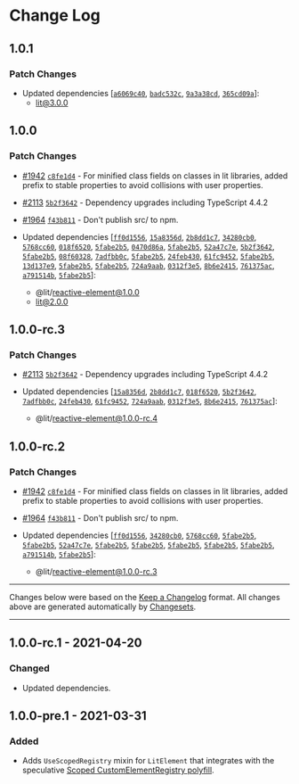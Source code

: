 # Change Log

## 1.0.1

### Patch Changes

- Updated dependencies [[`a6069c40`](https://github.com/lit/lit/commit/a6069c40e78dff3adeffa7d2abe11c9c05503d22), [`badc532c`](https://github.com/lit/lit/commit/badc532c719f7ce42b7cf4fb9ff2d97f4615b021), [`9a3a38cd`](https://github.com/lit/lit/commit/9a3a38cd7f7b9122c79cd0e220f7ce62130e53f6), [`365cd09a`](https://github.com/lit/lit/commit/365cd09a88a1c390045452aac82510c143ffe257)]:
  - lit@3.0.0

## 1.0.0

### Patch Changes

- [#1942](https://github.com/lit/lit/pull/1942) [`c8fe1d4`](https://github.com/lit/lit/commit/c8fe1d4c4a8b1c9acdd5331129ae3641c51d9904) - For minified class fields on classes in lit libraries, added prefix to stable properties to avoid collisions with user properties.

* [#2113](https://github.com/lit/lit/pull/2113) [`5b2f3642`](https://github.com/lit/lit/commit/5b2f3642ff91931b5b01f8bdd2ed98aba24f1047) - Dependency upgrades including TypeScript 4.4.2

- [#1964](https://github.com/lit/lit/pull/1964) [`f43b811`](https://github.com/lit/lit/commit/f43b811405be32ce6caf82e80d25cb6170eeb7dc) - Don't publish src/ to npm.

- Updated dependencies [[`ff0d1556`](https://github.com/lit/lit/commit/ff0d15568fe79019ebfa6b72b88ba86aac4af91b), [`15a8356d`](https://github.com/lit/lit/commit/15a8356ddd59a1e80880a93acd21fadc9c24e14b), [`2b8dd1c7`](https://github.com/lit/lit/commit/2b8dd1c7d687a8613bd97eb68a2dfd9197cde4fa), [`34280cb0`](https://github.com/lit/lit/commit/34280cb0c6ac1dc14ce5cc900f36b4326b0a1d98), [`5768cc60`](https://github.com/lit/lit/commit/5768cc604dc7fcb2c95165399180179d406bb257), [`018f6520`](https://github.com/lit/lit/commit/018f65205ba256e15410f17a69f958607c222a38), [`5fabe2b5`](https://github.com/lit/lit/commit/5fabe2b5ae4ab8fba9dc2d23a69105d32e4c0705), [`0470d86a`](https://github.com/lit/lit/commit/0470d86a2075b401184e5d5d514de3fa8f75dd16), [`5fabe2b5`](https://github.com/lit/lit/commit/5fabe2b5ae4ab8fba9dc2d23a69105d32e4c0705), [`52a47c7e`](https://github.com/lit/lit/commit/52a47c7e25d71ff802083ca9b0751724efd3a4f4), [`5b2f3642`](https://github.com/lit/lit/commit/5b2f3642ff91931b5b01f8bdd2ed98aba24f1047), [`5fabe2b5`](https://github.com/lit/lit/commit/5fabe2b5ae4ab8fba9dc2d23a69105d32e4c0705), [`08f60328`](https://github.com/lit/lit/commit/08f60328abf83113fe82c9d8ee43dc71f10a9b77), [`7adfbb0c`](https://github.com/lit/lit/commit/7adfbb0cd32a7eab82551aa6c9d1434e7c4b563e), [`5fabe2b5`](https://github.com/lit/lit/commit/5fabe2b5ae4ab8fba9dc2d23a69105d32e4c0705), [`24feb430`](https://github.com/lit/lit/commit/24feb4306ec3ddf2996c678a266a211b52f6aff2), [`61fc9452`](https://github.com/lit/lit/commit/61fc9452b40140bbd864317d868a3a663538ebdd), [`5fabe2b5`](https://github.com/lit/lit/commit/5fabe2b5ae4ab8fba9dc2d23a69105d32e4c0705), [`13d137e9`](https://github.com/lit/lit/commit/13d137e96456e8243fa5e3dbfbaf8d8e510016a7), [`5fabe2b5`](https://github.com/lit/lit/commit/5fabe2b5ae4ab8fba9dc2d23a69105d32e4c0705), [`5fabe2b5`](https://github.com/lit/lit/commit/5fabe2b5ae4ab8fba9dc2d23a69105d32e4c0705), [`724a9aab`](https://github.com/lit/lit/commit/724a9aabe263fb9dafee073e74de50a1aeabbe0f), [`0312f3e5`](https://github.com/lit/lit/commit/0312f3e533611eb3f4f9381594485a33ad003b74), [`8b6e2415`](https://github.com/lit/lit/commit/8b6e2415e57df644189a5aac311f58949a1d0971), [`761375ac`](https://github.com/lit/lit/commit/761375ac9ef28dd0ba8a1f9363aaf5f0df725205), [`a791514b`](https://github.com/lit/lit/commit/a791514b426b790de2bfa4c78754fb62815e71d4), [`5fabe2b5`](https://github.com/lit/lit/commit/5fabe2b5ae4ab8fba9dc2d23a69105d32e4c0705)]:
  - @lit/reactive-element@1.0.0
  - lit@2.0.0

## 1.0.0-rc.3

### Patch Changes

- [#2113](https://github.com/lit/lit/pull/2113) [`5b2f3642`](https://github.com/lit/lit/commit/5b2f3642ff91931b5b01f8bdd2ed98aba24f1047) - Dependency upgrades including TypeScript 4.4.2

- Updated dependencies [[`15a8356d`](https://github.com/lit/lit/commit/15a8356ddd59a1e80880a93acd21fadc9c24e14b), [`2b8dd1c7`](https://github.com/lit/lit/commit/2b8dd1c7d687a8613bd97eb68a2dfd9197cde4fa), [`018f6520`](https://github.com/lit/lit/commit/018f65205ba256e15410f17a69f958607c222a38), [`5b2f3642`](https://github.com/lit/lit/commit/5b2f3642ff91931b5b01f8bdd2ed98aba24f1047), [`7adfbb0c`](https://github.com/lit/lit/commit/7adfbb0cd32a7eab82551aa6c9d1434e7c4b563e), [`24feb430`](https://github.com/lit/lit/commit/24feb4306ec3ddf2996c678a266a211b52f6aff2), [`61fc9452`](https://github.com/lit/lit/commit/61fc9452b40140bbd864317d868a3a663538ebdd), [`724a9aab`](https://github.com/lit/lit/commit/724a9aabe263fb9dafee073e74de50a1aeabbe0f), [`0312f3e5`](https://github.com/lit/lit/commit/0312f3e533611eb3f4f9381594485a33ad003b74), [`8b6e2415`](https://github.com/lit/lit/commit/8b6e2415e57df644189a5aac311f58949a1d0971), [`761375ac`](https://github.com/lit/lit/commit/761375ac9ef28dd0ba8a1f9363aaf5f0df725205)]:
  - @lit/reactive-element@1.0.0-rc.4

## 1.0.0-rc.2

### Patch Changes

- [#1942](https://github.com/lit/lit/pull/1942) [`c8fe1d4`](https://github.com/lit/lit/commit/c8fe1d4c4a8b1c9acdd5331129ae3641c51d9904) - For minified class fields on classes in lit libraries, added prefix to stable properties to avoid collisions with user properties.

* [#1964](https://github.com/lit/lit/pull/1964) [`f43b811`](https://github.com/lit/lit/commit/f43b811405be32ce6caf82e80d25cb6170eeb7dc) - Don't publish src/ to npm.

* Updated dependencies [[`ff0d1556`](https://github.com/lit/lit/commit/ff0d15568fe79019ebfa6b72b88ba86aac4af91b), [`34280cb0`](https://github.com/lit/lit/commit/34280cb0c6ac1dc14ce5cc900f36b4326b0a1d98), [`5768cc60`](https://github.com/lit/lit/commit/5768cc604dc7fcb2c95165399180179d406bb257), [`5fabe2b5`](https://github.com/lit/lit/commit/5fabe2b5ae4ab8fba9dc2d23a69105d32e4c0705), [`5fabe2b5`](https://github.com/lit/lit/commit/5fabe2b5ae4ab8fba9dc2d23a69105d32e4c0705), [`52a47c7e`](https://github.com/lit/lit/commit/52a47c7e25d71ff802083ca9b0751724efd3a4f4), [`5fabe2b5`](https://github.com/lit/lit/commit/5fabe2b5ae4ab8fba9dc2d23a69105d32e4c0705), [`5fabe2b5`](https://github.com/lit/lit/commit/5fabe2b5ae4ab8fba9dc2d23a69105d32e4c0705), [`5fabe2b5`](https://github.com/lit/lit/commit/5fabe2b5ae4ab8fba9dc2d23a69105d32e4c0705), [`5fabe2b5`](https://github.com/lit/lit/commit/5fabe2b5ae4ab8fba9dc2d23a69105d32e4c0705), [`5fabe2b5`](https://github.com/lit/lit/commit/5fabe2b5ae4ab8fba9dc2d23a69105d32e4c0705), [`a791514b`](https://github.com/lit/lit/commit/a791514b426b790de2bfa4c78754fb62815e71d4), [`5fabe2b5`](https://github.com/lit/lit/commit/5fabe2b5ae4ab8fba9dc2d23a69105d32e4c0705)]:
  - @lit/reactive-element@1.0.0-rc.3

---

Changes below were based on the [Keep a Changelog](http://keepachangelog.com/) format. All changes above are generated automatically by [Changesets](https://github.com/atlassian/changesets).

---

<!--
   PRs should document their user-visible changes (if any) in the
   Unreleased section, uncommenting the header as necessary.
-->

<!-- ## [x.y.z] - YYYY-MM-DD -->
<!-- ## Unreleased -->
<!-- ### Changed -->
<!-- ### Added -->
<!-- ### Removed -->
<!-- ### Fixed -->

## 1.0.0-rc.1 - 2021-04-20

### Changed

- Updated dependencies.

## 1.0.0-pre.1 - 2021-03-31

### Added

- Adds `UseScopedRegistry` mixin for `LitElement` that integrates with the
  speculative [Scoped CustomElementRegistry polyfill](https://github.com/webcomponents/polyfills/tree/master/packages/scoped-custom-element-registry).

